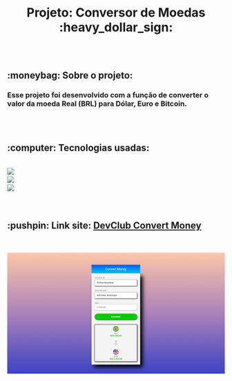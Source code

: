 
<h1 align="center"> Projeto: Conversor de Moedas :heavy_dollar_sign: </h1>
<br>
<br>

<h2>:moneybag:  Sobre o projeto:</h2>
<h3>Esse projeto foi desenvolvido com a função  de converter o valor da moeda Real (BRL) para Dólar, Euro e Bitcoin.</h3>
<br>
<br>

<h2>:computer: Tecnologias usadas:</h2>
<br>
<img src="https://img.shields.io/badge/HTML5-E34F26?style=for-the-badge&logo=html5&logoColor=white" />
<br>
<img src="https://img.shields.io/badge/CSS3-1572B6?style=for-the-badge&logo=css3&logoColor=white" />
<br>
<img src="https://img.shields.io/badge/JavaScript-F7DF1E?style=for-the-badge&logo=javascript&logoColor=black" />
<br>

<div>
  <br>
  <br>
 <h2> :pushpin: Link site: <a href="" target="_blank" > DevClub Convert Money </a> </h2>
  <br>
  <br>
  <img src="https://github.com/williamfilvoch/Convert-Money/blob/master/assets/img-Convert-Money.png">

</div>

<br>
<br>
<br>
<br>
<br>
<br>
<br>
<br>







